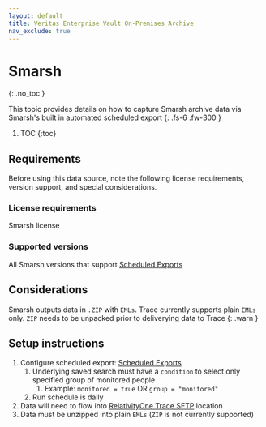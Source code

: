 ```yaml
---
layout: default
title: Veritas Enterprise Vault On-Premises Archive
nav_exclude: true
---
```


# Smarsh
{: .no_toc }

This topic provides details on how to capture Smarsh archive data via Smarsh's built in automated scheduled export
{: .fs-6 .fw-300 }

1. TOC
{:toc}

## Requirements

Before using this data source, note the following license requirements, version support, and special considerations.

### License requirements

Smarsh license

### Supported versions

All Smarsh versions that support [Scheduled Exports](https://central.smarsh.com/s/article/How-to-Schedule-Exports)

## Considerations

Smarsh outputs data in `.ZIP` with `EMLs`. Trace currently supports plain `EMLs` only. `ZIP` needs to be unpacked prior to deliverying data to Trace
{: .warn }

## Setup instructions

1. Configure scheduled export: [Scheduled Exports](https://central.smarsh.com/s/article/How-to-Schedule-Exports)
   1. Underlying saved search must have a `condition` to select only specified group of monitored people
      1. Example: `monitored = true` OR `group = "monitored"`
   2. Run schedule is daily
2. Data will need to flow into  [RelativityOne Trace SFTP](../../shipper.md#sftp) location
3. Data must be unzipped into plain `EMLs`  (`ZIP` is not currently supported)
